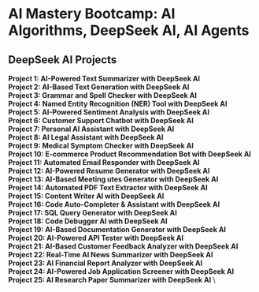 
# AI Mastery Bootcamp: AI Algorithms, DeepSeek AI, AI Agents

## DeepSeek AI Projects

**Project 1: AI-Powered Text Summarizer with DeepSeek AI** \
**Project 2: AI-Based Text Generation with DeepSeek AI** \
**Project 3: Grammar and Spell Checker with DeepSeek AI** \
**Project 4: Named Entity Recognition (NER) Tool with DeepSeek AI** \
**Project 5: AI-Powered Sentiment Analysis with DeepSeek AI** \
**Project 6: Customer Support Chatbot with DeepSeek AI** \
**Project 7: Personal AI Assistant with DeepSeek AI** \
**Project 8: AI Legal Assistant with DeepSeek AI** \
**Project 9: Medical Symptom Checker with DeepSeek AI** \
**Project 10: E-commerce Product Recommendation Bot with DeepSeek AI** \
**Project 11: Automated Email Responder with DeepSeek AI** \
**Project 12: AI-Powered Resume Generator with DeepSeek AI** \
**Project 13: AI-Based Meeting utes Generator with DeepSeek AI** \
**Project 14: Automated PDF Text Extractor with DeepSeek AI** \
**Project 15: Content Writer AI with DeepSeek AI** \
**Project 16: Code Auto-Completer & Assistant with DeepSeek AI** \
**Project 17: SQL Query Generator with DeepSeek AI** \
**Project 18: Code Debugger AI with DeepSeek AI** \
**Project 19: AI-Based Documentation Generator with DeepSeek AI** \
**Project 20: AI-Powered API Tester with DeepSeek AI** \
**Project 21: AI-Based Customer Feedback Analyzer with DeepSeek AI** \
**Project 22: Real-Time AI News Summarizer with DeepSeek AI** \
**Project 23: AI Financial Report Analyzer with DeepSeek AI** \
**Project 24: AI-Powered Job Application Screener with DeepSeek AI** \
**Project 25: AI Research Paper Summarizer with DeepSeek AI** \
